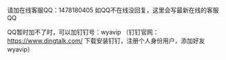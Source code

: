 请加在线客服QQ：1478180405     如QQ不在线没回复，这里会写最新在线的客服QQ

QQ暂时加不了时，可以加钉钉号：wyavip （钉钉官网：https://www.dingtalk.com/ 下载安装钉钉，注册个人身份用户，添加好友wyavip）
